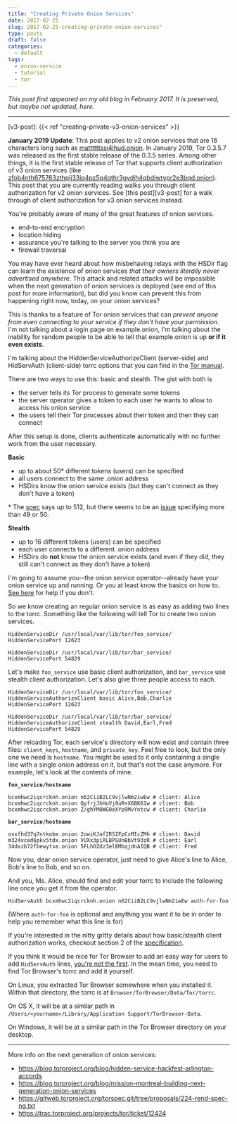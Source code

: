 ```yaml
---
title: "Creating Private Onion Services"
date: 2017-02-25
slug: 2017-02-25-creating-private-onion-services"
type: posts
draft: false
categories:
  - default
tags:
  - onion-service
  - tutorial
  - tor
---
```


*This post first appeared on my old blog in February 2017. It is preserved, but
maybe not updated, here.*

---

[v3-post]: {{< ref "creating-private-v3-onion-services" >}}

**January 2019 Update**: This post applies to v2 onion services that are 16
characters long such as
[mattttttssi4lhud.onion](http://mattttttssi4lhud.onion/).
In January 2019, Tor 0.3.5.7 was released as the first stable release of the
0.3.5 series. Among other things, it is the first stable release of Tor that
supports client authorization of v3 onion services
(like [zfob4nth675763zthpij33iq4pz5q4qthr3gydih4qbdiwtypr2e3bqd.onion](http://zfob4nth675763zthpij33iq4pz5q4qthr3gydih4qbdiwtypr2e3bqd.onion/)).
This post that you are currently reading walks you through client authorization
for v2 onion services. See [this post][v3-post] for
a walk through of client authorization for v3 onion services instead.

[tor-man]: https://www.torproject.org/docs/tor-manual.html
[tor-hs]: https://www.torproject.org/docs/tor-hidden-service.html.en
[rend-spec]: https://gitweb.torproject.org/torspec.git/tree/rend-spec.txt
[ticket]: https://bugs.torproject.org/19757
[basic-issue]: https://bugs.torproject.org/14854

You're probably aware of many of the great features of onion services.

- end-to-end encryption
- location hiding
- assurance you're talking to the server you think you are
- firewall traversal

You may have ever heard about how misbehaving relays with the HSDir flag can
learn the existence of onion services _that their owners literally never
advertised anywhere_. This attack and related attacks will be impossible when
the next generation of onion services is deployed (see end of this post for more
information), but did you know can prevent this from happening right now, today,
on your onion services?

This is thanks to a feature of Tor onion services that can _prevent anyone from
even connecting to your service if they don't have your permission_. I'm not
talking about a login page on example.onion, I'm talking about the inability
for random people to be able to tell that example.onion is up __or if it even
exists__.

I'm talking about the HiddenServiceAuthorizeClient (server-side) and HidServAuth
(client-side) torrc options that you can find in the [Tor manual][tor-man].

There are two ways to use this: basic and stealth. The gist with both is

- the server tells its Tor process to generate some tokens
- the server operator gives a token to each user he wants to allow to access his
  onion service
- the users tell their Tor processes about their token and then they can connect

After this setup is done, clients authenticate automatically with no further
work from the user necessary.

__Basic__

- up to about 50* different tokens (users) can be specified
- all users connect to the same .onion address
- HSDirs know the onion service exists (but they can't connect as they don't
  have a token)

\* The [spec][rend-spec] says up to 512, but there seems to be an
[issue][basic-issue] specifying more than 49 or 50.

__Stealth__

- up to 16 different tokens (users) can be specified
- each user connects to a different .onion address
- HSDirs do __not__ know the onion service exists (and even if they did, they
  still can't connect as they don't have a token)

I'm going to assume you--the onion service operator--already have your onion
service up and running. Or you at least know the basics on how to. [See
here][tor-hs] for help if you don't.

So we know creating an regular onion service is as easy as adding two lines to
the torrc. Something like the following will tell Tor to create two onion
services.

    HiddenServiceDir /usr/local/var/lib/tor/foo_service/
    HiddenServicePort 12623
    
    HiddenServiceDir /usr/local/var/lib/tor/bar_service/
    HiddenServicePort 54829

Let's make `foo_service` use basic client authorization, and `bar_service` use
stealth client authorization. Let's also give three people access to each.

    HiddenServiceDir /usr/local/var/lib/tor/foo_service/
    HiddenServiceAuthorizeClient basic Alice,Bob,Charlie
    HiddenServicePort 12623
    
    HiddenServiceDir /usr/local/var/lib/tor/bar_service/
    HiddenServiceAuthorizeClient stealth David,Earl,Fred
    HiddenServicePort 54829

After reloading Tor, each service's directory will now exist and contain three
files: `client_keys`, `hostname`, and `private_key`. Feel free to look, but the
only one we need is `hostname`. You might be used to it only containing a single
line with a single onion address on it, but that's not the case anymore. For
example, let's look at the contents of mine.

__`foo_service/hostname`__

    bcxmhwc2iqcrcknh.onion n62CiiB2LC9vjlwNm2iwEw # client: Alice
    bcxmhwc2iqcrcknh.onion QyfrjJhHuVj0uR+X6BK61w # client: Bob
    bcxmhwc2iqcrcknh.onion Z/ghYM8WG0eXYp9MvYntcw # client: Charlie

__`bar_service/hostname`__

    ovxfhd37q7ntkobe.onion 2owiKJaf2RSIFpCxMIcZMh # client: David
    m324vced6pkv5tdx.onion VUXx3piRLBPGUnBbVt93zR # client: Earl
    34dxzb72fbewytse.onion 5FLhOZdz3elEMbqjdnAIQB # client: Fred

Now you, dear onion service operator, just need to give Alice's line to Alice,
Bob's line to Bob, and so on.

And you, Ms. Alice, should find and edit your torrc to include the following
line once you get it from the operator.

    HidServAuth bcxmhwc2iqcrcknh.onion n62CiiB2LC9vjlwNm2iwEw auth-for-foo

(Where `auth-for-foo` is optional and anything you want it to be in order to
help you remember what this line is for)

If you're interested in the nitty gritty details about how basic/stealth client
authorization works, checkout section 2 of the [specification][rend-spec].

If you think it would be nice for Tor Browser to add an easy way for users to
add `HidServAuth` lines, [you're not the first][ticket]. In the mean time, you
need to find Tor Browser's torrc and add it yourself.

On Linux, you extracted Tor Browser somewhere when you installed it. Within that
directory, the torrc is at `Browser/TorBrowser/Data/Tor/torrc`.

On OS X, it will be at a similar path in
`/Users/<yourname>/Library/Application Support/TorBrowser-Data`.

On Windows, it will be at a similar path in the Tor Browser directory on your
desktop.

---

More info on the next generation of onion services:

- <https://blog.torproject.org/blog/hidden-service-hackfest-arlington-accords>
- <https://blog.torproject.org/blog/mission-montreal-building-next-generation-onion-services>
- <https://gitweb.torproject.org/torspec.git/tree/proposals/224-rend-spec-ng.txt>
- <https://trac.torproject.org/projects/tor/ticket/12424>
